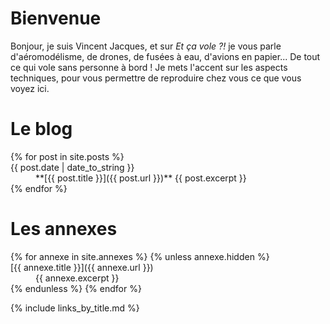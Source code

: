 ---
---

Bienvenue
=========

Bonjour, je suis Vincent Jacques, et sur *Et ça vole&nbsp;?!* je vous parle d'aéromodélisme, de drones, de fusées à eau, d'avions en papier...
De tout ce qui vole sans personne à bord&nbsp;!
Je mets l'accent sur les aspects techniques, pour vous permettre de reproduire chez vous ce que vous voyez ici.

Le blog
=======

<dl class="row">
{% for post in site.posts %}
<dt class="col-md-3">{{ post.date | date_to_string }}</dt>
<dd class="col-md-9">
**[{{ post.title }}]({{ post.url }})**
{{ post.excerpt }}
</dd>
{% endfor %}
</dl>

Les annexes
===========

<dl class="row">
{% for annexe in site.annexes %}
{% unless annexe.hidden %}
<dt class="col-sm-3">[{{ annexe.title }}]({{ annexe.url }})</dt>
<dd class="col-sm-9">{{ annexe.excerpt }}</dd>
{% endunless %}
{% endfor %}
</dl>

{% include links_by_title.md %}
